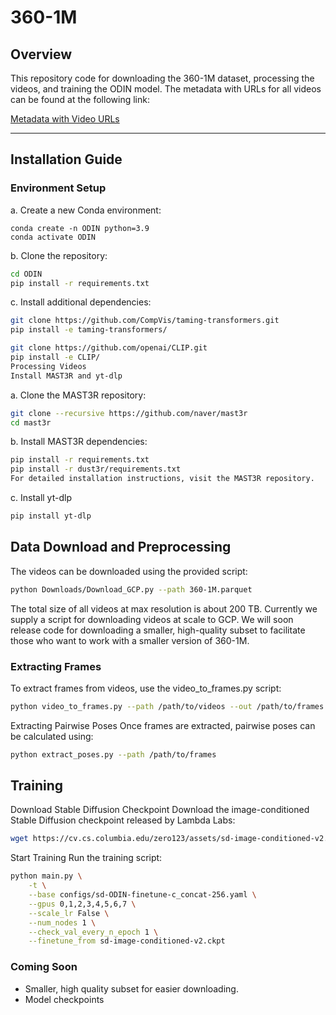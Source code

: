 # 360-1M

## Overview
This repository code for downloading the 360-1M dataset, processing the videos, and training the ODIN model. The metadata with URLs for all videos can be found at the following link:

[Metadata with Video URLs](https://huggingface.co/datasets/mwallingford/360-1M/tree/main) 

---

## Installation Guide

### Environment Setup
a. Create a new Conda environment:
   ```
   conda create -n ODIN python=3.9
   conda activate ODIN
```
b. Clone the repository:

```bash
cd ODIN
pip install -r requirements.txt
```
c. Install additional dependencies:

```bash
git clone https://github.com/CompVis/taming-transformers.git
pip install -e taming-transformers/
```
```bash
git clone https://github.com/openai/CLIP.git
pip install -e CLIP/
Processing Videos
Install MAST3R and yt-dlp
```
a. Clone the MAST3R repository:
```bash
git clone --recursive https://github.com/naver/mast3r
cd mast3r
```
b. Install MAST3R dependencies:

```bash
pip install -r requirements.txt
pip install -r dust3r/requirements.txt
For detailed installation instructions, visit the MAST3R repository.
```

c. Install yt-dlp
```bash
pip install yt-dlp
```


## Data Download and Preprocessing
The videos can be downloaded using the provided script:

```bash
python Downloads/Download_GCP.py --path 360-1M.parquet
```
The total size of all videos at max resolution is about 200 TB. Currently we supply a script for downloading videos at scale to GCP. We will soon release code for downloading a smaller, high-quality subset to facilitate those who want to work with a smaller version of 360-1M.

### Extracting Frames
To extract frames from videos, use the video_to_frames.py script:


```bash
python video_to_frames.py --path /path/to/videos --out /path/to/frames
```

Extracting Pairwise Poses
Once frames are extracted, pairwise poses can be calculated using:

```bash
python extract_poses.py --path /path/to/frames
```

## Training
Download Stable Diffusion Checkpoint
Download the image-conditioned Stable Diffusion checkpoint released by Lambda Labs:

```bash
wget https://cv.cs.columbia.edu/zero123/assets/sd-image-conditioned-v2.ckpt
```
Start Training
Run the training script:

```bash
python main.py \
    -t \
    --base configs/sd-ODIN-finetune-c_concat-256.yaml \
    --gpus 0,1,2,3,4,5,6,7 \
    --scale_lr False \
    --num_nodes 1 \
    --check_val_every_n_epoch 1 \
    --finetune_from sd-image-conditioned-v2.ckpt
```
### Coming Soon
- Smaller, high quality subset for easier downloading.
- Model checkpoints
